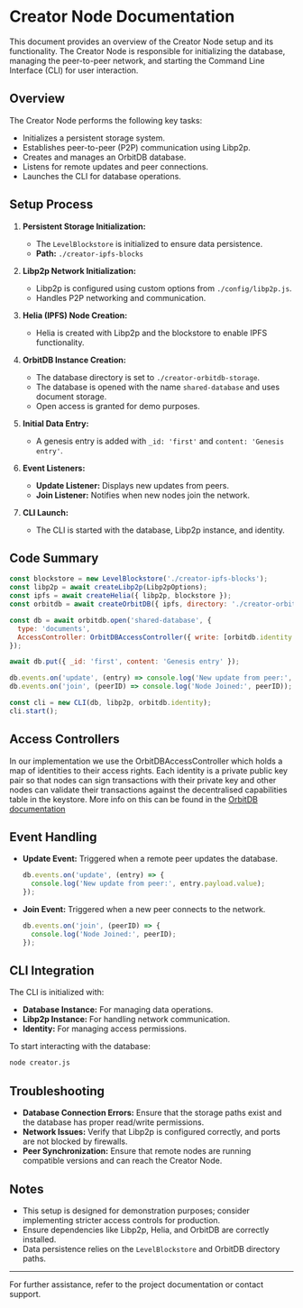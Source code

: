 # Creator Node Documentation

This document provides an overview of the Creator Node setup and its functionality. The Creator Node is responsible for initializing the database, managing the peer-to-peer network, and starting the Command Line Interface (CLI) for user interaction.

## Overview

The Creator Node performs the following key tasks:
- Initializes a persistent storage system.
- Establishes peer-to-peer (P2P) communication using Libp2p.
- Creates and manages an OrbitDB database.
- Listens for remote updates and peer connections.
- Launches the CLI for database operations.

## Setup Process

1. **Persistent Storage Initialization:**
   - The `LevelBlockstore` is initialized to ensure data persistence.
   - **Path:** `./creator-ipfs-blocks`

2. **Libp2p Network Initialization:**
   - Libp2p is configured using custom options from `./config/libp2p.js`.
   - Handles P2P networking and communication.

3. **Helia (IPFS) Node Creation:**
   - Helia is created with Libp2p and the blockstore to enable IPFS functionality.

4. **OrbitDB Instance Creation:**
   - The database directory is set to `./creator-orbitdb-storage`.
   - The database is opened with the name `shared-database` and uses document storage.
   - Open access is granted for demo purposes.

5. **Initial Data Entry:**
   - A genesis entry is added with `_id: 'first'` and `content: 'Genesis entry'`.

6. **Event Listeners:**
   - **Update Listener:** Displays new updates from peers.
   - **Join Listener:** Notifies when new nodes join the network.

7. **CLI Launch:**
   - The CLI is started with the database, Libp2p instance, and identity.

## Code Summary

```javascript
const blockstore = new LevelBlockstore('./creator-ipfs-blocks');
const libp2p = await createLibp2p(Libp2pOptions);
const ipfs = await createHelia({ libp2p, blockstore });
const orbitdb = await createOrbitDB({ ipfs, directory: './creator-orbitdb-storage' });

const db = await orbitdb.open('shared-database', {
  type: 'documents',
  AccessController: OrbitDBAccessController({ write: [orbitdb.identity.id] })
});

await db.put({ _id: 'first', content: 'Genesis entry' });

db.events.on('update', (entry) => console.log('New update from peer:', entry.payload.value));
db.events.on('join', (peerID) => console.log('Node Joined:', peerID));

const cli = new CLI(db, libp2p, orbitdb.identity);
cli.start();
```
## Access Controllers
In our implementation we use the OrbitDBAccessController which holds a map of identities to their access rights. Each identity is a private public key pair so that nodes can sign transactions with their private key and other nodes can validate their transactions against the decentralised capabilities table in the keystore. More info on this can be found in the [OrbitDB documentation](https://github.com/orbitdb/orbitdb/blob/main/docs/ACCESS_CONTROLLERS.md)
## Event Handling

- **Update Event:** Triggered when a remote peer updates the database.
  ```javascript
  db.events.on('update', (entry) => {
    console.log('New update from peer:', entry.payload.value);
  });
  ```

- **Join Event:** Triggered when a new peer connects to the network.
  ```javascript
  db.events.on('join', (peerID) => {
    console.log('Node Joined:', peerID);
  });
  ```

## CLI Integration

The CLI is initialized with:
- **Database Instance:** For managing data operations.
- **Libp2p Instance:** For handling network communication.
- **Identity:** For managing access permissions.

To start interacting with the database:
```bash
node creator.js
```

## Troubleshooting

- **Database Connection Errors:** Ensure that the storage paths exist and the database has proper read/write permissions.
- **Network Issues:** Verify that Libp2p is configured correctly, and ports are not blocked by firewalls.
- **Peer Synchronization:** Ensure that remote nodes are running compatible versions and can reach the Creator Node.

## Notes

- This setup is designed for demonstration purposes; consider implementing stricter access controls for production.
- Ensure dependencies like Libp2p, Helia, and OrbitDB are correctly installed.
- Data persistence relies on the `LevelBlockstore` and OrbitDB directory paths.

---

For further assistance, refer to the project documentation or contact support.

